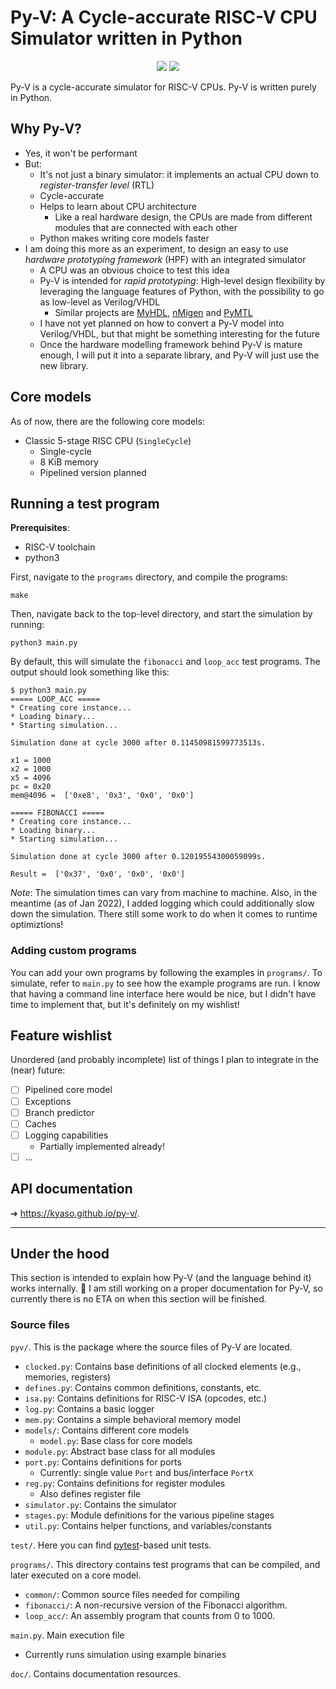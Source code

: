 # Py-V: A Cycle-accurate RISC-V CPU Simulator written in Python

<p align="center">
    <img src="https://img.shields.io/github/v/tag/kyaso/py-v">
    <img src="https://img.shields.io/github/license/kyaso/py-v">
</p>

Py-V is a cycle-accurate simulator for RISC-V CPUs. Py-V is written purely in Python.

## Why Py-V?

- Yes, it won't be performant
- But:
  - It's not just a binary simulator: it implements an actual CPU down to _register-transfer level_ (RTL)
  - Cycle-accurate
  - Helps to learn about CPU architecture
    - Like a real hardware design, the CPUs are made from different modules that are connected with each other
  - Python makes writing core models faster
- I am doing this more as an experiment, to design an easy to use _hardware prototyping framework_ (HPF) with an integrated simulator
  - A CPU was an obvious choice to test this idea
  - Py-V is intended for _rapid prototyping_: High-level design flexibility by leveraging the language features of Python, with the possibility to go as low-level as Verilog/VHDL
    - Similar projects are [MyHDL](https://www.myhdl.org/), [nMigen](https://github.com/m-labs/nmigen) and [PyMTL](https://github.com/pymtl/pymtl3)
  - I have not yet planned on how to convert a Py-V model into Verilog/VHDL, but that might be something interesting for the future
  - Once the hardware modelling framework behind Py-V is mature enough, I will put it into a separate library, and Py-V will just use the new library.

## Core models

As of now, there are the following core models:

- Classic 5-stage RISC CPU (`SingleCycle`)
  - Single-cycle
  - 8 KiB memory
  - Pipelined version planned

## Running a test program

**Prerequisites**:

- RISC-V toolchain
- python3

First, navigate to the `programs` directory, and compile the programs:

```
make
```

Then, navigate back to the top-level directory, and start the simulation by running:

```
python3 main.py
```

By default, this will simulate the `fibonacci` and `loop_acc` test programs. The output should look something like this:

```
$ python3 main.py
===== LOOP_ACC =====
* Creating core instance...
* Loading binary...
* Starting simulation...

Simulation done at cycle 3000 after 0.11450981599773513s.

x1 = 1000
x2 = 1000
x5 = 4096
pc = 0x20
mem@4096 =  ['0xe8', '0x3', '0x0', '0x0']

===== FIBONACCI =====
* Creating core instance...
* Loading binary...
* Starting simulation...

Simulation done at cycle 3000 after 0.12019554300059099s.

Result =  ['0x37', '0x0', '0x0', '0x0']
```

_Note_: The simulation times can vary from machine to machine. Also, in the meantime (as of Jan 2022), I added logging which could additionally slow down the simulation. There still some work to do when it comes to runtime optimiztions!

### Adding custom programs

You can add your own programs by following the examples in `programs/`. To simulate, refer to `main.py` to see how the example programs are run. I know that having a command line interface here would be nice, but I didn't have time to implement that, but it's definitely on my wishlist!

## Feature wishlist

Unordered (and probably incomplete) list of things I plan to integrate in the (near) future:

- [ ] Pipelined core model
- [ ] Exceptions
- [ ] Branch predictor
- [ ] Caches
- [ ] Logging capabilities
  - Partially implemented already!
- [ ] ...

## API documentation

➔ https://kyaso.github.io/py-v/.

---

## Under the hood

This section is intended to explain how Py-V (and the language behind it) works internally. 🚧 I am still working on a proper documentation for Py-V, so currently there is no ETA on when this section will be finished.



### Source files

`pyv/`. This is the package where the source files of Py-V are located.

- `clocked.py`: Contains base definitions of all clocked elements (e.g., memories, registers)
- `defines.py`: Contains common definitions, constants, etc.
- `isa.py`: Contains definitions for RISC-V ISA (opcodes, etc.)
- `log.py`: Contains a basic logger
- `mem.py`: Contains a simple behavioral memory model
- `models/`: Contains different core models
  - `model.py`: Base class for core models
- `module.py`: Abstract base class for all modules
- `port.py`: Contains definitions for ports
  - Currently: single value `Port` and bus/interface `PortX`
- `reg.py`: Contains definitions for register modules
  - Also defines register file
- `simulator.py`: Contains the simulator
- `stages.py`: Module definitions for the various pipeline stages
- `util.py`: Contains helper functions, and variables/constants

`test/`. Here you can find [pytest](pytest.org)-based unit tests.

`programs/`. This directory contains test programs that can be compiled, and later executed on a core model.

- `common/`: Common source files needed for compiling
- `fibonacci/`: A non-recursive version of the Fibonacci algorithm.
- `loop_acc/`: An assembly program that counts from 0 to 1000.

`main.py`. Main execution file

- Currently runs simulation using example binaries

`doc/`. Contains documentation resources.
